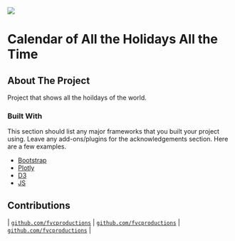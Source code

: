 ![](https://www.bing.com/images/search?view=detailV2&ccid=Xc2N0euo&id=89262034278F0F0457AD927F5B1E97DE12ACBDE1&thid=OIP.Xc2N0euodg_GLqGMV8B8_QHaEK&mediaurl=https%3A%2F%2Fi.ytimg.com%2Fvi%2FfYQFlcGryoo%2Fmaxresdefault.jpg&exph=720&expw=1280&q=calendar+&simid=608035203944219374&selectedindex=3&adlt=demote&shtp=GetUrl&shid=f3b992b8-da4a-4d3f-9abc-bd113f8a73c0&shtk=SG93IHRvIENyZWF0ZSBvciBEZXNpZ24gYSBDYWxlbmRhciBpbiBJbGx1c3RyYXRvciBDQyAyMDE5IC4uLg%3D%3D&shdk=Rm91bmQgb24gQmluZyBmcm9tIHd3dy55b3V0dWJlLmNvbQ%3D%3D&shhk=U5y1V2Hq%2B7sNSHqDRm7KjtzV08g8lBdgoYZDNto3oqI%3D&form=EX0023&shth=OSH.VTa9D3%252BO66n5UpJAcOi67g)
 
# Calendar of All the Holidays All the Time

## About The Project
Project that shows all the hoildays of the world. 

### Built With
This section should list any major frameworks that you built your project using. Leave any add-ons/plugins for the acknowledgements section. Here are a few examples.
* [Bootstrap](https://getbootstrap.com/)
* [Plotly](https://plot.ly/)
* [D3](https://d3js.org/)
* [JS](https://jscharting.com/)

## Contributions
| <a href="http://github.com/guishac" target="_blank">`github.com/fvcproductions`</a> | <a href="http://github.com/Ben" target="_blank">`github.com/fvcproductions`</a> | <a href="http://github.com/Deb" target="_blank">`github.com/fvcproductions`</a> |
